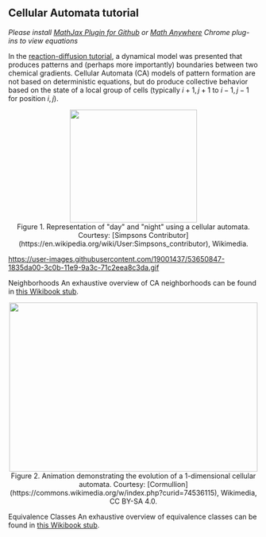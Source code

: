 ## Cellular Automata tutorial  

_Please install [MathJax Plugin for Github](https://chrome.google.com/webstore/detail/mathjax-plugin-for-github/ioemnmodlmafdkllaclgeombjnmnbima/related) or [Math Anywhere](https://chrome.google.com/webstore/detail/math-anywhere/gebhifiddmaaeecbaiemfpejghjdjmhc) Chrome plug-ins to view equations_ 

In the [reaction-diffusion tutorial](https://github.com/devoworm/OW-DW-Education/blob/master/Pattern%20Formation/Reaction-Diffusion.md), a dynamical model was presented that produces patterns and (perhaps more importantly) boundaries between two chemical gradients. Cellular Automata (CA) models of pattern formation are not based on deterministic equations, but do produce collective behavior based on the state of a local group of cells (typically $i+1, j+1$ to $i-1, j-1$ for position $i,j$). 

<p align="center">
  <img width="256" height="227" src="https://user-images.githubusercontent.com/19001437/53650897-300d5e00-3c0b-11e9-9e90-442d5892729b.gif"><BR>
  Figure 1. Representation of "day" and "night" using a cellular automata. Courtesy: [Simpsons Contributor](https://en.wikipedia.org/wiki/User:Simpsons_contributor), Wikimedia.
</p>

https://user-images.githubusercontent.com/19001437/53650847-1835da00-3c0b-11e9-9a3c-71c2eea8c3da.gif

Neighborhoods
An exhaustive overview of CA neighborhoods can be found in [this Wikibook stub](https://en.wikibooks.org/wiki/Cellular_Automata/Neighborhood). 

<p align="center">
  <img width="500" height="340" src="https://user-images.githubusercontent.com/19001437/53650897-300d5e00-3c0b-11e9-9e90-442d5892729b.gif"><BR>
  Figure 2. Animation demonstrating the evolution of a 1-dimensional cellular automata. Courtesy: [Cormullion](https://commons.wikimedia.org/w/index.php?curid=74536115), Wikimedia, CC BY-SA 4.0.
</p>
  
Equivalence Classes
An exhaustive overview of equivalence classes can be found in [this Wikibook stub](https://en.wikibooks.org/wiki/Cellular_Automata/Equivalence_Classes).
